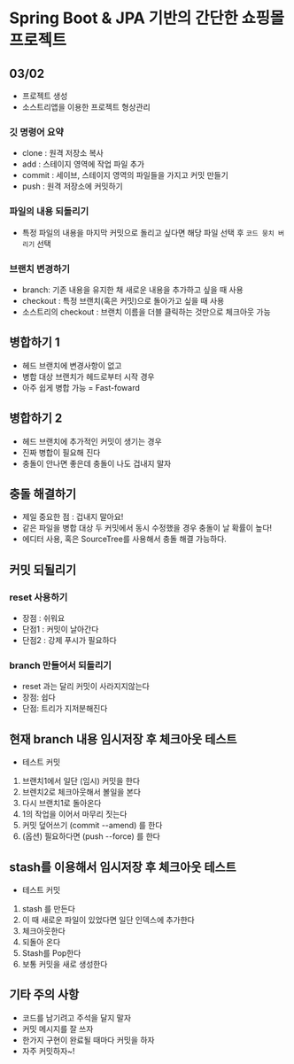 # Spring Boot & JPA 기반의 간단한 쇼핑몰 프로젝트
## 03/02 
- 프로젝트 생성
- 소스트리앱을 이용한 프로젝트 형상관리 

### 깃 명령어 요약
- clone : 원격 저장소 복사
- add : 스테이지 영역에 작업 파일 추가
- commit : 세이브, 스테이지 영역의 파일들을 가지고 커밋 만들기
- push : 원격 저장소에 커밋하기

### 파일의 내용 되돌리기
- 특정 파일의 내용을 마지막 커밋으로 돌리고 싶다면 해당 파일 선택 후 `코드 뭉치 버리기` 선택

### 브랜치 변경하기
- branch: 기존 내용을 유지한 채 새로운 내용을 추가하고 싶을 때 사용
- checkout : 특정 브랜치(혹은 커밋)으로 돌아가고 싶을 때 사용
- 소스트리의 checkout : 브랜치 이름을 더블 클릭하는 것만으로 체크아웃 가능

## 병합하기 1
- 헤드 브랜치에 변경사항이 없고
- 병합 대상 브랜치가 헤드로부터 시작 경우
- 아주 쉽게 병합 가능 = Fast-foward

## 병합하기 2
- 헤드 브랜치에 추가적인 커밋이 생기는 경우
- 진짜 병합이 필요해 진다
- 충돌이 안나면 좋은데 충돌이 나도 겁내지 말자

## 충돌 해결하기
- 제일 중요한 점 : 겁내지 말아요!
- 같은 파일을 병합 대상 두 커밋에서 동시 수정했을 경우 충돌이 날 확률이 높다!
- 에디터 사용, 혹은 SourceTree를 사용해서 충돌 해결 가능하다.

## 커밋 되될리기

### reset 사용하기
- 장점 : 쉬워요
- 단점1 : 커밋이 날아간다
- 단점2 : 강제 푸시가 필요하다

### branch 만들어서 되돌리기
- reset 과는 달리 커밋이 사라지지않는다
- 장점: 쉽다
- 단점: 트리가 지저분해진다


## 현재 branch 내용 임시저장 후 체크아웃 테스트
- 테스트 커밋

1. 브랜치1에서 일단 (임시) 커밋을 한다
2. 브렌치2로 체크아웃해서 볼일을 본다
3. 다시 브랜치1로 돌아온다
4. 1의 작업을 이어서 마무리 짓는다
5. 커밋 덮어쓰기 (commit --amend) 를 한다
6. (옵션) 필요하다면 (push --force) 를 한다

## stash를 이용해서 임시저장 후 체크아웃 테스트
- 테스트 커밋

1. stash 를 만든다
2. 이 때 새로운 파일이 있었다면 일단 인덱스에 추가한다
3. 체크아웃한다
4. 되돌아 온다
5. Stash를 Pop한다
6. 보통 커밋을 새로 생성한다

## 기타 주의 사항
- 코드를 남기려고 주석을 달지 말자
- 커밋 메시지를 잘 쓰자
- 한가지 구현이 완료될 때마다 커밋을 하자
- 자주 커밋하자~!